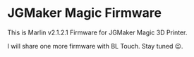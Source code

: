 # JGMaker Magic Firmware
 This is Marlin v2.1.2.1 Firmware for JGMaker Magic 3D Printer. 

 I will share one more firmware with BL Touch. Stay tuned 😉.
